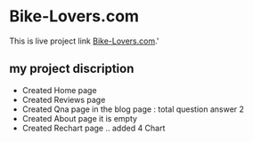# Bike-Lovers.com

This is live project link [Bike-Lovers.com](https://poetic-salmiakki-771f0a.netlify.app/).'

## my project discription

- Created Home page
- Created Reviews page
- Created Qna page in the blog page : total question answer 2
- Created About page it is empty
- Created Rechart page .. added 4 Chart
